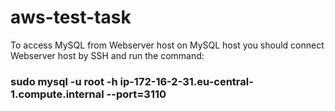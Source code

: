 # aws-test-task

To access MySQL from Webserver host on MySQL host you should connect Webserver host by SSH and run the command:
### sudo mysql -u root -h ip-172-16-2-31.eu-central-1.compute.internal --port=3110
